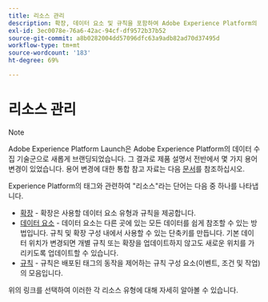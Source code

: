 ```yaml
---
title: 리소스 관리
description: 확장, 데이터 요소 및 규칙을 포함하여 Adobe Experience Platform의 다양한 리소스를 관리하는 방법을 알아봅니다.
exl-id: 3ec0078e-76a6-42ac-94cf-df9572b37b52
source-git-commit: a8b0282004dd57096dfc63a9adb82ad70d37495d
workflow-type: tm+mt
source-wordcount: '183'
ht-degree: 69%

---
```


# 리소스 관리

>[!NOTE]
>
>Adobe Experience Platform Launch은 Adobe Experience Platform의 데이터 수집 기술군으로 새롭게 브랜딩되었습니다. 그 결과로 제품 설명서 전반에서 몇 가지 용어 변경이 있었습니다. 용어 변경에 대한 통합 참고 자료는 다음 [문서](../../term-updates.md)를 참조하십시오.

Experience Platform의 태그와 관련하여 &quot;리소스&quot;라는 단어는 다음 중 하나를 나타냅니다.

* [확장](extensions/overview.md) - 확장은 사용할 데이터 요소 유형과 규칙을 제공합니다.
* [데이터 요소](data-elements.md) - 데이터 요소는 다른 곳에 있는 모든 데이터를 쉽게 참조할 수 있는 방법입니다. 규칙 및 확장 구성 내에서 사용할 수 있는 단축키를 만듭니다. 기본 데이터 위치가 변경되면 개별 규칙 또는 확장을 업데이트하지 않고도 새로운 위치를 가리키도록 업데이트할 수 있습니다.
* [규칙](rules.md) - 규칙은 배포된 태그의 동작을 제어하는 규칙 구성 요소(이벤트, 조건 및 작업)의 모음입니다.

위의 링크를 선택하여 이러한 각 리소스 유형에 대해 자세히 알아볼 수 있습니다.
